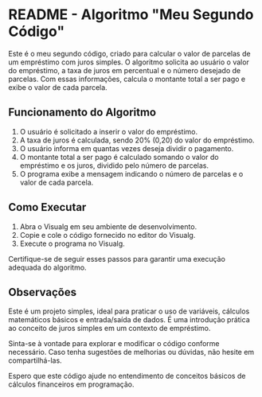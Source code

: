 # README - Algoritmo "Meu Segundo Código"

Este é o meu segundo código, criado para calcular o valor de parcelas de um empréstimo com juros simples. O algoritmo solicita ao usuário o valor do empréstimo, a taxa de juros em percentual e o número desejado de parcelas. Com essas informações, calcula o montante total a ser pago e exibe o valor de cada parcela.

## Funcionamento do Algoritmo

1. O usuário é solicitado a inserir o valor do empréstimo.
2. A taxa de juros é calculada, sendo 20% (0,20) do valor do empréstimo.
3. O usuário informa em quantas vezes deseja dividir o pagamento.
4. O montante total a ser pago é calculado somando o valor do empréstimo e os juros, dividido pelo número de parcelas.
5. O programa exibe a mensagem indicando o número de parcelas e o valor de cada parcela.

## Como Executar

1. Abra o Visualg em seu ambiente de desenvolvimento.
2. Copie e cole o código fornecido no editor do Visualg.
3. Execute o programa no Visualg.

Certifique-se de seguir esses passos para garantir uma execução adequada do algoritmo.

## Observações

Este é um projeto simples, ideal para praticar o uso de variáveis, cálculos matemáticos básicos e entrada/saída de dados. É uma introdução prática ao conceito de juros simples em um contexto de empréstimo.

Sinta-se à vontade para explorar e modificar o código conforme necessário. Caso tenha sugestões de melhorias ou dúvidas, não hesite em compartilhá-las.

Espero que este código ajude no entendimento de conceitos básicos de cálculos financeiros em programação.